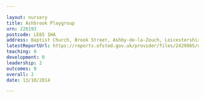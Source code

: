 ```yaml
---

layout: nursery
title: Ashbrook Playgroup
urn: 226193
postcode: LE65 1HA
address: Baptist Church, Brook Street, Ashby-de-la-Zouch, Leicestershire, LE65 1HA
latestReportUrl: https://reports.ofsted.gov.uk/provider/files/2429865/urn/226193.pdf
teaching: 0
development: 0
leadership: 2
outcomes: 0
overall: 2
date: 13/10/2014

---
```

